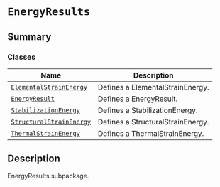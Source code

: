 # `EnergyResults`

<a id="summary"></a>

## Summary

### Classes

| Name | Description |
|----------------------------------------------------------------------------------------------------------------------------------------------------------------|------------------------------------|
| [`ElementalStrainEnergy`](ElementalStrainEnergy.md#ansys.mechanical.stubs.v241.Ansys.ACT.Automation.Mechanical.Results.EnergyResults.ElementalStrainEnergy)    | Defines a ElementalStrainEnergy.   |
| [`EnergyResult`](EnergyResult.md#ansys.mechanical.stubs.v241.Ansys.ACT.Automation.Mechanical.Results.EnergyResults.EnergyResult)                               | Defines a EnergyResult.            |
| [`StabilizationEnergy`](StabilizationEnergy.md#ansys.mechanical.stubs.v241.Ansys.ACT.Automation.Mechanical.Results.EnergyResults.StabilizationEnergy)          | Defines a StabilizationEnergy.     |
| [`StructuralStrainEnergy`](StructuralStrainEnergy.md#ansys.mechanical.stubs.v241.Ansys.ACT.Automation.Mechanical.Results.EnergyResults.StructuralStrainEnergy) | Defines a StructuralStrainEnergy.  |
| [`ThermalStrainEnergy`](ThermalStrainEnergy.md#ansys.mechanical.stubs.v241.Ansys.ACT.Automation.Mechanical.Results.EnergyResults.ThermalStrainEnergy)          | Defines a ThermalStrainEnergy.     |

<a id="description"></a>

## Description

EnergyResults subpackage.

<!-- !! processed by numpydoc !! -->

